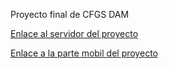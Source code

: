Proyecto final de CFGS DAM

[Enlace al servidor del proyecto](https://github.com/Trope16121980/ServerHREntrada)

[Enlace a la parte mobil del proyecto]( https://github.com/davidval2022/HREntradaClienteApp-)

